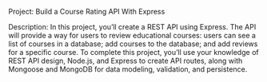 Project: Build a Course Rating API With Express


Description: In this project, you’ll create a REST API using Express. The API will provide a way for users to review educational courses: users can see a list of courses in a database; add courses to the database; and add reviews for a specific course. To complete this project, you’ll use your knowledge of REST API design, Node.js, and Express to create API routes, along with Mongoose and MongoDB for data modeling, validation, and persistence.
